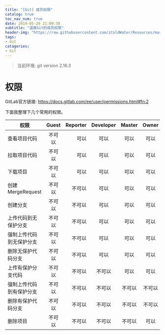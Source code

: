 ```yaml
---
title: "[Git] 成员权限"
catalog: true
toc_nav_num: true
date: 2019-05-29 21:09:30
subtitle: "温故Git的成员权限"
header-img: "https://raw.githubusercontent.com/zColdWater/Resources/master/Images/man_smoking.jpg"
tags:
- Git
catagories:
- Git
---
```


> 当前环境: git version 2.16.3

权限
=======

GitLab官方链接: https://docs.gitlab.com/ee/user/permissions.html#fn:2

下面我整理下几个常用的权限。

| 权限        | Guest           | Reporter  | Developer | Master | Owner
| ------------- |:-------------:| -----:| :----------:|:--------:|:------:|
| 查看项目代码      | 不可以 | 可以 | 可以 | 可以 | 可以 |
| 拉取项目代码      | 不可以 | 可以 | 可以 | 可以 | 可以 |
| 下载项目         | 不可以 | 可以 | 可以 | 可以 | 可以 |
| 创建MergeRequest | 不可以 | 不可以 | 可以 | 可以 | 可以 |
| 创建分支           | 不可以 | 不可以 | 可以 | 可以 | 可以 |
| 上传代码到无保护分支 | 不可以 | 不可以 | 可以 | 可以 | 可以 |
| 强制上传代码到无保护分支 | 不可以 | 不可以 | 可以 | 可以 | 可以 |
| 删除无保护代码分支 | 不可以 | 不可以 | 可以 | 可以 | 可以 |
| 上传有保护分支代码 | 不可以 | 不可以 | 不可以 | 可以 | 可以 |
| 强制上传代码到有保护分支 | 不可以 | 不可以 | 不可以 | 不可以 | 不可以 |
| 删除有保护代码分支 | 不可以 | 不可以 | 不可以 | 不可以 | 不可以 |
| 删除项目 | 不可以 | 不可以 | 不可以 | 不可以 | 可以 |



